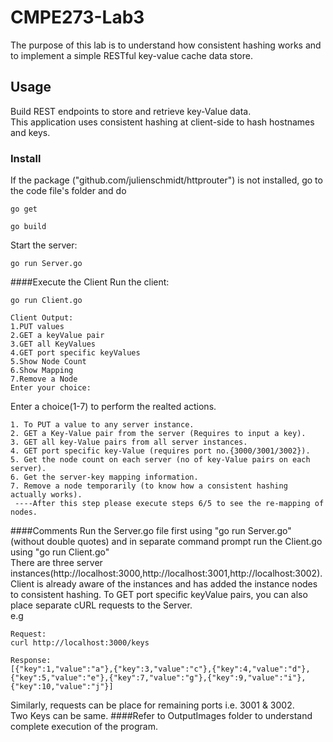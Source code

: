 # CMPE273-Lab3
The purpose of this lab is to understand how consistent hashing works and to implement a simple RESTful key-value cache data store.  

## Usage
Build REST endpoints to store and retrieve key-Value data.  
This application uses consistent hashing at client-side to hash hostnames and keys.  
### Install

If the package ("github.com/julienschmidt/httprouter") is not installed, go to the code file's folder and do  
```
go get 
```
```
go build

```
Start the  server:
```
go run Server.go
```
####Execute the Client
Run the client:
```
go run Client.go
```
```
Client Output:
1.PUT values  
2.GET a keyValue pair  
3.GET all KeyValues  
4.GET port specific keyValues  
5.Show Node Count  
6.Show Mapping  
7.Remove a Node  
Enter your choice:  
```
Enter a choice(1-7) to perform the realted actions.    
```
1. To PUT a value to any server instance.    
2. GET a Key-Value pair from the server (Requires to input a key).  
3. GET all key-Value pairs from all server instances.  
4. GET port specific key-Value (requires port no.{3000/3001/3002}).  
5. Get the node count on each server (no of key-Value pairs on each server).  
6. Get the server-key mapping information.   
7. Remove a node temporarily (to know how a consistent hashing actually works).  
 ----After this step please execute steps 6/5 to see the re-mapping of nodes.  
```
####Comments
Run the Server.go file first using "go run Server.go" (without double quotes) and in separate command prompt run the Client.go using "go run Client.go"  
There are three server instances(http://localhost:3000,http://localhost:3001,http://localhost:3002).  
Client is already aware of the instances and has added the instance nodes to consistent hashing.
To GET port specific keyValue pairs, you can also place separate cURL requests to the Server.  
e.g  
```
Request:
curl http://localhost:3000/keys
```
```
Response:
[{"key":1,"value":"a"},{"key":3,"value":"c"},{"key":4,"value":"d"},{"key":5,"value":"e"},{"key":7,"value":"g"},{"key":9,"value":"i"},{"key":10,"value":"j"}]
```  
Similarly, requests can be place for remaining ports i.e. 3001 & 3002.  
Two Keys can be same. 
####Refer to OutputImages folder to understand complete execution of the program.
